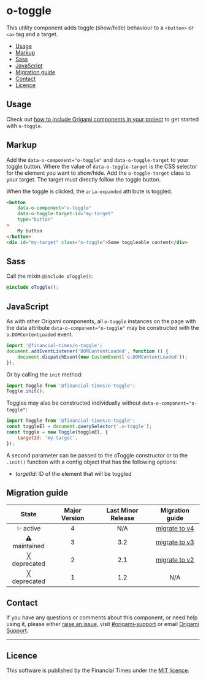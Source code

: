 # o-toggle

This utility component adds toggle (show/hide) behaviour to a `<button>` or `<a>` tag and a target.

- [Usage](#usage)
- [Markup](#markup)
- [Sass](#sass)
- [JavaScript](#javascript)
- [Migration guide](#migration-guide)
- [Contact](#contact)
- [Licence](#licence)

## Usage

Check out [how to include Origami components in your project](https://origami.ft.com/documentation/components/#including-origami-components-in-your-project) to get started with `o-toggle`.

## Markup

Add the `data-o-component="o-toggle"` and `data-o-toggle-target` to your toggle button. Where the value of `data-o-toggle-target` is the CSS selector for the element you want to show/hide. Add the `o-toggle-target` class to your target. The target must directly follow the toggle button.

When the toggle is clicked, the `aria-expanded` attribute is toggled.

```html
<button
	data-o-component="o-toggle"
	data-o-toggle-target-id="my-target"
	type="button"
>
	My button
</button>
<div id="my-target" class="o-toggle">Some toggleable content</div>
```

## Sass

Call the mixin `@include oToggle()`:

```scss
@include oToggle();
```

## JavaScript

As with other Origami components, all `o-toggle` instances on the page with the data attribute `data-o-component="o-toggle"` may be constructed with the `o.DOMContentLoaded` event.

```js
import '@financial-times/o-toggle';
document.addEventListener('DOMContentLoaded', function () {
	document.dispatchEvent(new CustomEvent('o.DOMContentLoaded'));
});
```

Or by calling the `init` method:

```js
import Toggle from '@financial-times/o-toggle';
Toggle.init();
```

Toggles may also be constructed individually without `data-o-component="o-toggle"`:

```js
import Toggle from '@financial-times/o-toggle';
const toggleEl = document.querySelector('.o-toggle');
const toggle = new Toggle(toggleEl, {
	targetId: 'my-target',
});
```

A second parameter can be passed to the oToggle constructor or to the `.init()` function with a config object that has the following options:

- _targetId_: ID of the element that will be toggled

## Migration guide

|    State     | Major Version | Last Minor Release |                    Migration guide                    |
| :----------: | :-----------: | :----------------: | :---------------------------------------------------: |
|  ✨ active   |       4       |        N/A         | [migrate to v4](MIGRATION.md#migrating-from-v3-to-v4) |
| ⚠ maintained |       3       |        3.2         | [migrate to v3](MIGRATION.md#migrating-from-v2-to-v3) |
| ╳ deprecated |       2       |        2.1         | [migrate to v2](MIGRATION.md#migrating-from-v1-to-v2) |
| ╳ deprecated |       1       |        1.2         |                          N/A                          |

## Contact

If you have any questions or comments about this component, or need help using it, please either [raise an issue](https://github.com/Financial-Times/o-toggle/issues), visit [#origami-support](https://financialtimes.slack.com/messages/origami-support/) or email [Origami Support](mailto:origami-support@ft.com).

---

## Licence

This software is published by the Financial Times under the [MIT licence](http://opensource.org/licenses/MIT).
